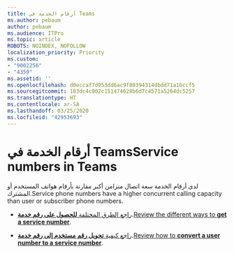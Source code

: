 ```yaml
---
title: أرقام الخدمة في Teams
ms.author: pebaum
author: pebaum
ms.audience: ITPro
ms.topic: article
ROBOTS: NOINDEX, NOFOLLOW
localization_priority: Priority
ms.custom:
- "9002256"
- "4359"
ms.assetid: ''
ms.openlocfilehash: d0eccaf7d953dd6ac9f80394314dbdd71a1bccf5
ms.sourcegitcommit: 183dc4c002c151474628b6d7c4571a5264dc5257
ms.translationtype: HT
ms.contentlocale: ar-SA
ms.lasthandoff: 03/25/2020
ms.locfileid: "42953693"
---
```

# <a name="service-numbers-in-teams"></a><span data-ttu-id="2e69a-102">أرقام الخدمة في Teams</span><span class="sxs-lookup"><span data-stu-id="2e69a-102">Service numbers in Teams</span></span>

<span data-ttu-id="2e69a-103">لدى أرقام الخدمة سعة اتصال متزامن أكبر مقارنة بأرقام هواتف المستخدم أو المشترك.</span><span class="sxs-lookup"><span data-stu-id="2e69a-103">Service phone numbers have a higher concurrent calling capacity than user or subscriber phone numbers.</span></span> 

- <span data-ttu-id="2e69a-104">[راجع الطرق المختلفة **للحصول على رقم خدمة**](https://docs.microsoft.com/microsoftteams/getting-service-phone-numbers).</span><span class="sxs-lookup"><span data-stu-id="2e69a-104">[Review the different ways to **get a service number**](https://docs.microsoft.com/microsoftteams/getting-service-phone-numbers).</span></span> 

- <span data-ttu-id="2e69a-105">[راجع كيفية **تحويل رقم مستخدم إلى رقم خدمة**](https://docs.microsoft.com/microsoftteams/manage-phone-numbers-for-your-organization/phone-number-management-for-the-u-s).</span><span class="sxs-lookup"><span data-stu-id="2e69a-105">[Review how to **convert a user number to a service number**](https://docs.microsoft.com/microsoftteams/manage-phone-numbers-for-your-organization/phone-number-management-for-the-u-s).</span></span>
